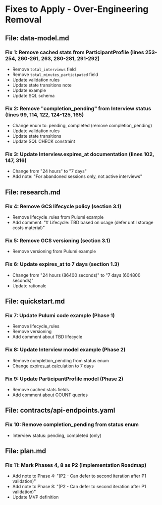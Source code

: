 # Fixes to Apply - Over-Engineering Removal

## File: data-model.md

### Fix 1: Remove cached stats from ParticipantProfile (lines 253-254, 260-261, 263, 280-281, 291-292)
- Remove `total_interviews` field
- Remove `total_minutes_participated` field
- Update validation rules
- Update state transitions note
- Update example
- Update SQL schema

### Fix 2: Remove "completion_pending" from Interview status (lines 99, 114, 122, 124-125, 165)
- Change enum to: pending, completed (remove completion_pending)
- Update validation rules
- Update state transitions
- Update SQL CHECK constraint

### Fix 3: Update Interview.expires_at documentation (lines 102, 147, 316)
- Change from "24 hours" to "7 days"
- Add note: "For abandoned sessions only, not active interviews"

## File: research.md

### Fix 4: Remove GCS lifecycle policy (section 3.1)
- Remove lifecycle_rules from Pulumi example
- Add comment: "# Lifecycle: TBD based on usage (defer until storage costs material)"

### Fix 5: Remove GCS versioning (section 3.1)
- Remove versioning from Pulumi example

### Fix 6: Update expires_at to 7 days (section 1.3)
- Change from "24 hours (86400 seconds)" to "7 days (604800 seconds)"
- Update rationale

## File: quickstart.md

### Fix 7: Update Pulumi code example (Phase 1)
- Remove lifecycle_rules
- Remove versioning
- Add comment about TBD lifecycle

### Fix 8: Update Interview model example (Phase 2)
- Remove completion_pending from status enum
- Change expires_at calculation to 7 days

### Fix 9: Update ParticipantProfile model (Phase 2)
- Remove cached stats fields
- Add comment about COUNT queries

## File: contracts/api-endpoints.yaml

### Fix 10: Remove completion_pending from status enum
- Interview status: pending, completed (only)

## File: plan.md

### Fix 11: Mark Phases 4, 8 as P2 (Implementation Roadmap)
- Add note to Phase 4: "(P2 - Can defer to second iteration after P1 validation)"
- Add note to Phase 8: "(P2 - Can defer to second iteration after P1 validation)"
- Update MVP definition
